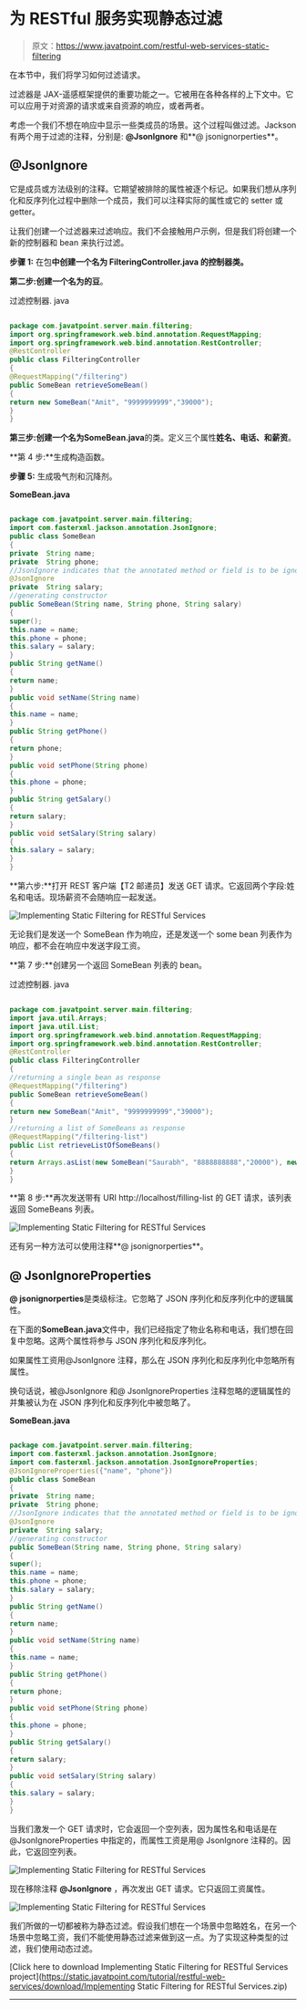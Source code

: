 # 为 RESTful 服务实现静态过滤

> 原文：<https://www.javatpoint.com/restful-web-services-static-filtering>

在本节中，我们将学习如何过滤请求。

过滤器是 JAX-遥感框架提供的重要功能之一。它被用在各种各样的上下文中。它可以应用于对资源的请求或来自资源的响应，或者两者。

考虑一个我们不想在响应中显示一些类成员的场景。这个过程叫做过滤。Jackson 有两个用于过滤的注释，分别是: **@JsonIgnore** 和**@ jsonignorperties**。

## @JsonIgnore

它是成员或方法级别的注释。它期望被排除的属性被逐个标记。如果我们想从序列化和反序列化过程中删除一个成员，我们可以注释实际的属性或它的 setter 或 getter。

让我们创建一个过滤器来过滤响应。我们不会接触用户示例，但是我们将创建一个新的控制器和 bean 来执行过滤。

**步骤 1:** 在包**中创建一个名为 FilteringController.java 的控制器类。**

**第二步:**创建一个名为**的豆**。

过滤控制器. java

```java

package com.javatpoint.server.main.filtering;
import org.springframework.web.bind.annotation.RequestMapping;
import org.springframework.web.bind.annotation.RestController;
@RestController
public class FilteringController 
{
@RequestMapping("/filtering")
public SomeBean retrieveSomeBean()
{
return new SomeBean("Amit", "9999999999","39000");
}
}

```

**第三步:**创建一个名为**SomeBean.java**的类。定义三个属性**姓名、电话、**和**薪资**。

**第 4 步:**生成构造函数。

**步骤 5:** 生成吸气剂和沉降剂。

**SomeBean.java**

```java

package com.javatpoint.server.main.filtering;
import com.fasterxml.jackson.annotation.JsonIgnore;
public class SomeBean 
{
private  String name;
private  String phone;
//JsonIgnore indicates that the annotated method or field is to be ignored
@JsonIgnore
private  String salary;
//generating constructor
public SomeBean(String name, String phone, String salary) 
{
super();
this.name = name;
this.phone = phone;
this.salary = salary;
}
public String getName() 
{
return name;
}
public void setName(String name) 
{
this.name = name;
}
public String getPhone() 
{
return phone;
}
public void setPhone(String phone) 
{
this.phone = phone;
}
public String getSalary() 
{
return salary;
}
public void setSalary(String salary) 
{
this.salary = salary;
}
}

```

**第六步:**打开 REST 客户端【T2 邮递员】发送 GET 请求。它返回两个字段:姓名和电话。现场薪资不会随响应一起发送。

![Implementing Static Filtering for RESTful Services](../img/2a58f2f3658fb0e764ebb902f878fbb0.png)

无论我们是发送一个 SomeBean 作为响应，还是发送一个 some bean 列表作为响应，都不会在响应中发送字段工资。

**第 7 步:**创建另一个返回 SomeBean 列表的 bean。

过滤控制器. java

```java

package com.javatpoint.server.main.filtering;
import java.util.Arrays;
import java.util.List;
import org.springframework.web.bind.annotation.RequestMapping;
import org.springframework.web.bind.annotation.RestController;
@RestController
public class FilteringController 
{
//returning a single bean as response
@RequestMapping("/filtering")
public SomeBean retrieveSomeBean()
{
return new SomeBean("Amit", "9999999999","39000");
}
//returning a list of SomeBeans as response
@RequestMapping("/filtering-list")
public List retrieveListOfSomeBeans()
{
return Arrays.asList(new SomeBean("Saurabh", "8888888888","20000"), new SomeBean("Devesh", "1111111111","34000"));
}
} 
```

**第 8 步:**再次发送带有 URI http://localhost/filling-list 的 GET 请求，该列表返回 SomeBeans 列表。

![Implementing Static Filtering for RESTful Services](../img/e1d1500ffa09b50e8f2f7c2adf1bc126.png)

还有另一种方法可以使用注释**@ jsonignorperties**。

## @ JsonIgnoreProperties

**@ jsonignorperties**是类级标注。它忽略了 JSON 序列化和反序列化中的逻辑属性。

在下面的**SomeBean.java**文件中，我们已经指定了物业名称和电话，我们想在回复中忽略。这两个属性将参与 JSON 序列化和反序列化。

如果属性工资用@JsonIgnore 注释，那么在 JSON 序列化和反序列化中忽略所有属性。

换句话说，被@JsonIgnore 和@ JsonIgnoreProperties 注释忽略的逻辑属性的并集被认为在 JSON 序列化和反序列化中被忽略了。

**SomeBean.java**

```java

package com.javatpoint.server.main.filtering;
import com.fasterxml.jackson.annotation.JsonIgnore;
import com.fasterxml.jackson.annotation.JsonIgnoreProperties;
@JsonIgnoreProperties({"name", "phone"})
public class SomeBean 
{
private  String name;
private  String phone;
//JsonIgnore indicates that the annotated method or field is to be ignored
@JsonIgnore
private  String salary;
//generating constructor
public SomeBean(String name, String phone, String salary) 
{
super();
this.name = name;
this.phone = phone;
this.salary = salary;
}
public String getName() 
{
return name;
}
public void setName(String name) 
{
this.name = name;
}
public String getPhone() 
{
return phone;
}
public void setPhone(String phone) 
{
this.phone = phone;
}
public String getSalary() 
{
return salary;
}
public void setSalary(String salary) 
{
this.salary = salary;
}
}

```

当我们激发一个 GET 请求时，它会返回一个空列表，因为属性名和电话是在@JsonIgnoreProperties 中指定的，而属性工资是用@ JsonIgnore 注释的。因此，它返回空列表。

![Implementing Static Filtering for RESTful Services](../img/42e01ba97dd7252149072557767a97e2.png)

现在移除注释 **@JsonIgnore** ，再次发出 GET 请求。它只返回工资属性。

![Implementing Static Filtering for RESTful Services](../img/46795c138d6283ce1261afa19583c926.png)

我们所做的一切都被称为静态过滤。假设我们想在一个场景中忽略姓名，在另一个场景中忽略工资，我们不能使用静态过滤来做到这一点。为了实现这种类型的过滤，我们使用动态过滤。

[Click here to download Implementing Static Filtering for RESTful Services project](https://static.javatpoint.com/tutorial/restful-web-services/download/Implementing Static Filtering for RESTful Services.zip)

* * *